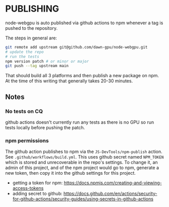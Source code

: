 # PUBLISHING

node-webgpu is auto published via github actions to npm whenever a tag
is pushed to the repository.

The steps in general are:

```bash
git remote add upstream git@github.com/dawn-gpu/node-webgpu.git
# update the repo
# run the tests
npm version patch # or minor or major
git push --tag upstream main
```

That should build all 3 platforms and then publish a new package
on npm. At the time of this writing that generally takes 20-30 minutes.

## Notes

### No tests on CQ

github actions doesn't currently run any tests as there is no GPU
so run tests locally before pushing the patch.

### npm permissions

The github action publishes to npm via the `JS-DevTools/npm-publish`
action. See `.github/workflows/build.yml`. This uses github
secret named `NPM_TOKEN` which is stored and unrecoverable in
the repo's settings. To change it, an admin of this project,
and of the npm project would go to npm, generate a new token,
then copy it into the github settings for this project.

* getting a token for npm: https://docs.npmjs.com/creating-and-viewing-access-tokens
* adding secret to github: https://docs.github.com/en/actions/security-for-github-actions/security-guides/using-secrets-in-github-actions
